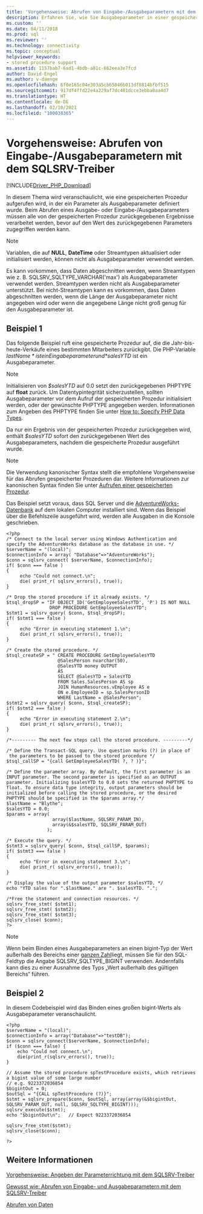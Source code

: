 ```yaml
---
title: 'Vorgehensweise: Abrufen von Eingabe-/Ausgabeparametern mit dem SQLSRV-Treiber'
description: Erfahren Sie, wie Sie Ausgabeparameter in einer gespeicherten Prozedur mit dem Microsoft SQLSRV-Treiber für PHP für SQL Server verwenden und abrufen können.
ms.custom: ''
ms.date: 04/11/2018
ms.prod: sql
ms.reviewer: ''
ms.technology: connectivity
ms.topic: conceptual
helpviewer_keywords:
- stored procedure support
ms.assetid: 1157bab7-6ad1-4bdb-a81c-662eea3e7fcd
author: David-Engel
ms.author: v-daenge
ms.openlocfilehash: 6f0e165c04e303a5cb65046b013df8814bfbf515
ms.sourcegitcommit: 917df4ffd22e4a229af7dc481dcce3ebba0aa4d7
ms.translationtype: HT
ms.contentlocale: de-DE
ms.lasthandoff: 02/10/2021
ms.locfileid: "100038365"
---
```

# <a name="how-to-retrieve-output-parameters-using-the-sqlsrv-driver"></a>Vorgehensweise: Abrufen von Eingabe-/Ausgabeparametern mit dem SQLSRV-Treiber
[!INCLUDE[Driver_PHP_Download](../../includes/driver_php_download.md)]

In diesem Thema wird veranschaulicht, wie eine gespeicherten Prozedur aufgerufen wird, in der ein Parameter als Ausgabeparameter definiert wurde. Beim Abrufen eines Ausgabe- oder Eingabe-/Ausgabeparameters müssen alle von der gespeicherten Prozedur zurückgegebenen Ergebnisse verarbeitet werden, bevor auf den Wert des zurückgegebenen Parameters zugegriffen werden kann.  
  
> [!NOTE]  
>  Variablen, die auf **NULL**, **DateTime** oder Streamtypen aktualisiert oder initialisiert werden, können nicht als Ausgabeparameter verwendet werden.  
  
Es kann vorkommen, dass Daten abgeschnitten werden, wenn Streamtypen wie z. B. SQLSRV_SQLTYPE_VARCHAR('max') als Ausgabeparameter verwendet werden. Streamtypen werden nicht als Ausgabeparameter unterstützt. Bei nicht-Streamtypen kann es vorkommen, dass Daten abgeschnitten werden, wenn die Länge der Ausgabeparameter nicht angegeben wird oder wenn die angegebene Länge nicht groß genug für den Ausgabeparameter ist.  
  
## <a name="example-1"></a>Beispiel 1
Das folgende Beispiel ruft eine gespeicherte Prozedur auf, die die Jahr-bis-heute-Verkäufe eines bestimmten Mitarbeiters zurückgibt. Die PHP-Variable *$lastName* ist ein Eingabeparameter und *$salesYTD* ist ein Ausgabeparameter.  
  
> [!NOTE]  
> Initialisieren von *$salesYTD* auf 0.0 setzt den zurückgegebenen PHPTYPE auf **float** zurück. Um Datentypintegrität sicherzustellen, sollten Ausgabeparameter vor dem Aufruf der gespeicherten Prozedur initialisiert werden, oder der gewünschte PHPTYPE angegeben werden. Informationen zum Angeben des PHPTYPE finden Sie unter [How to: Specify PHP Data Types](../../connect/php/how-to-specify-php-data-types.md).  
  
Da nur ein Ergebnis von der gespeicherten Prozedur zurückgegeben wird, enthält *$salesYTD* sofort den zurückgegebenen Wert des Ausgabeparameters, nachdem die gespeicherte Prozedur ausgeführt wurde.  
  
> [!NOTE]  
> Die Verwendung kanonischer Syntax stellt die empfohlene Vorgehensweise für das Abrufen gespeicherter Prozeduren dar. Weitere Informationen zur kanonischen Syntax finden Sie unter [Aufrufen einer gespeicherten Prozedur](../../relational-databases/native-client-odbc-stored-procedures/calling-a-stored-procedure.md).  
  
Das Beispiel setzt voraus, dass SQL Server und die [AdventureWorks-Datenbank](https://github.com/Microsoft/sql-server-samples/tree/master/samples/databases/adventure-works) auf dem lokalen Computer installiert sind. Wenn das Beispiel über die Befehlszeile ausgeführt wird, werden alle Ausgaben in die Konsole geschrieben.  
  
```  
<?php  
/* Connect to the local server using Windows Authentication and   
specify the AdventureWorks database as the database in use. */  
$serverName = "(local)";  
$connectionInfo = array( "Database"=>"AdventureWorks");  
$conn = sqlsrv_connect( $serverName, $connectionInfo);  
if( $conn === false )  
{  
     echo "Could not connect.\n";  
     die( print_r( sqlsrv_errors(), true));  
}  
  
/* Drop the stored procedure if it already exists. */  
$tsql_dropSP = "IF OBJECT_ID('GetEmployeeSalesYTD', 'P') IS NOT NULL  
                DROP PROCEDURE GetEmployeeSalesYTD";  
$stmt1 = sqlsrv_query( $conn, $tsql_dropSP);  
if( $stmt1 === false )  
{  
     echo "Error in executing statement 1.\n";  
     die( print_r( sqlsrv_errors(), true));  
}  
  
/* Create the stored procedure. */  
$tsql_createSP = " CREATE PROCEDURE GetEmployeeSalesYTD  
                   @SalesPerson nvarchar(50),  
                   @SalesYTD money OUTPUT  
                   AS  
                   SELECT @SalesYTD = SalesYTD  
                   FROM Sales.SalesPerson AS sp  
                   JOIN HumanResources.vEmployee AS e   
                   ON e.EmployeeID = sp.SalesPersonID  
                   WHERE LastName = @SalesPerson";  
$stmt2 = sqlsrv_query( $conn, $tsql_createSP);  
if( $stmt2 === false )  
{  
     echo "Error in executing statement 2.\n";  
     die( print_r( sqlsrv_errors(), true));  
}  
  
/*--------- The next few steps call the stored procedure. ---------*/  
  
/* Define the Transact-SQL query. Use question marks (?) in place of  
 the parameters to be passed to the stored procedure */  
$tsql_callSP = "{call GetEmployeeSalesYTD( ?, ? )}";  
  
/* Define the parameter array. By default, the first parameter is an  
INPUT parameter. The second parameter is specified as an OUTPUT  
parameter. Initializing $salesYTD to 0.0 sets the returned PHPTYPE to  
float. To ensure data type integrity, output parameters should be  
initialized before calling the stored procedure, or the desired  
PHPTYPE should be specified in the $params array.*/  
$lastName = "Blythe";  
$salesYTD = 0.0;  
$params = array(   
                 array($lastName, SQLSRV_PARAM_IN),  
                 array(&$salesYTD, SQLSRV_PARAM_OUT)  
               );  
  
/* Execute the query. */  
$stmt3 = sqlsrv_query( $conn, $tsql_callSP, $params);  
if( $stmt3 === false )  
{  
     echo "Error in executing statement 3.\n";  
     die( print_r( sqlsrv_errors(), true));  
}  
  
/* Display the value of the output parameter $salesYTD. */  
echo "YTD sales for ".$lastName." are ". $salesYTD. ".";  
  
/*Free the statement and connection resources. */  
sqlsrv_free_stmt( $stmt1);  
sqlsrv_free_stmt( $stmt2);  
sqlsrv_free_stmt( $stmt3);  
sqlsrv_close( $conn);  
?>  
```  

> [!NOTE]
> Wenn beim Binden eines Ausgabeparameters an einen bigint-Typ der Wert außerhalb des Bereichs einer [ganzen Zahl](../../t-sql/data-types/int-bigint-smallint-and-tinyint-transact-sql.md)liegt, müssen Sie für den SQL-Feldtyp die Angabe SQLSRV_SQLTYPE_BIGINT verwenden. Andernfalls kann dies zu einer Ausnahme des Typs „Wert außerhalb des gültigen Bereichs“ führen.

## <a name="example-2"></a>Beispiel 2
In diesem Codebeispiel wird das Binden eines großen bigint-Werts als Ausgabeparameter veranschaulicht.  

```
<?php
$serverName = "(local)";
$connectionInfo = array("Database"=>"testDB");  
$conn = sqlsrv_connect($serverName, $connectionInfo);  
if ($conn === false) {  
    echo "Could not connect.\n";  
    die(print_r(sqlsrv_errors(), true));  
}  

// Assume the stored procedure spTestProcedure exists, which retrieves a bigint value of some large number
// e.g. 9223372036854
$bigintOut = 0;
$outSql = "{CALL spTestProcedure (?)}";
$stmt = sqlsrv_prepare($conn, $outSql, array(array(&$bigintOut, SQLSRV_PARAM_OUT, null, SQLSRV_SQLTYPE_BIGINT)));
sqlsrv_execute($stmt);
echo "$bigintOut\n";   // Expect 9223372036854

sqlsrv_free_stmt($stmt);  
sqlsrv_close($conn);  

?>
```

## <a name="see-also"></a>Weitere Informationen  
[Vorgehensweise: Angeben der Parameterrichtung mit dem SQLSRV-Treiber](../../connect/php/how-to-specify-parameter-direction-using-the-sqlsrv-driver.md)

[Gewusst wie: Abrufen von Eingabe- und Ausgabeparametern mit dem SQLSRV-Treiber](../../connect/php/how-to-retrieve-input-and-output-parameters-using-the-sqlsrv-driver.md)

[Abrufen von Daten](../../connect/php/retrieving-data.md)  
  
